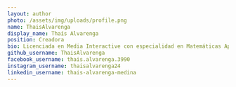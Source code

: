 ```yaml
---
layout: author
photo: /assets/img/uploads/profile.png
name: ThaisAlvarenga
display_name: Thaís Alvarenga
position: Creadora
bio: Licenciada en Media Interactive con especialidad en Matemáticas Aplicada y Cine y Medios Emergentes, graduada en la Universidad de Nueva York (NYU), campus de Abu Dhabi. 
github_username: ThaisAlvarenga
facebook_username: thais.alvarenga.3990
instagram_username: thaisalvarenga24
linkedin_username: thais-alvarenga-medina
---
```


